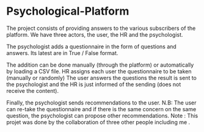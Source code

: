 # Psychological-Platform
The project consists of providing answers to the various subscribers of the platform.
We have three actors, the user, the HR and the psychologist. 

The psychologist adds a questionnaire in the form of questions and answers. Its latest are in True / False format. 

The addition can be done manually (through the platform) or automatically by loading a CSV file. HR assigns each user the questionnaire to be taken (manually or randomly) The user answers the questions the result is sent to the psychologist and the HR is just informed of the sending (does not receive the content). 

Finally, the psychologist sends recommendations to the user. N.B: The user can re-take the questionnaire and if there is the same concern on the same question, the psychologist can propose other recommendations. Note : This projet was done by the collaboration of three other people including me .
